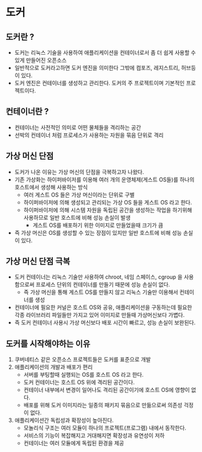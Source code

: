 # 도커
## 도커란 ?
- 도커는 리눅스 기술을 사용하여 애플리케이션을 컨테이너로서 좀 더 쉽게 사용할 수 있게 만들어진 오픈소스
- 일반적으로 도커라고하면 도커 엔진을 의미한다 그밖에 컴포즈, 레지스트리, 허브등이 있다.
- 도커 엔진은 컨테이너를 생성하고 관리한다. 도커의 주 프로젝트이며 기본적인 프로젝트이다.

## 컨테이너란 ?
- 컨테이너는 사전적인 의미로 어떤 물체들을 격리하는 공간
- 선박의 컨테이너 처럼 프로세스가 사용하는 자원을 묶음 단위로 격리

## 가상 머신 단점
- 도커가 나온 이유는 가상 머신의 단점을 극복하고자 나왔다.
- 기존 가상화는 하이퍼바이저를 이용해 여러 개의 운영체제(게스트 OS들)를 하나의 호스트에서 생성해 사용하는 방식
    - 여러 게스트 OS 들은 가상 머신이라는 단위로 구별
    - 하이퍼바이저에 의해 생성되고 관리되는 가상 OS 들을 게스트 OS 라고 한다.
    - 하이퍼바이저에 의해 시스템 자원을 독립된 공간을 생성하는 작업을 하기위해 사용하므로 일반 호스트에 비해 성능 손실이 발생
        - 게스트 OS를 배포하기 위한 이미지로 만들었을때 크기가 큼
- 즉 가상 머신은 OS를 생성할 수 있는 장점이 있지만 일반 호스트에 비해 성능 손실이 있다.

## 가상 머신 단점 극복
- 도커 컨테이너는 리눅스 기술만 사용하여 chroot, 네임 스페이스, cgroup 을 사용함으로써 프로세스 단위의 컨테이너를 만들기 때문에 성능 손실이 없다.
    - 즉 가상 머신을 통해 게스트 OS를 만들지 않고 리눅스 기술만 이용해서 컨테이너를 생성
- 컨테이너에 필요한 커널은 호스트 OS와 공유, 애플리케이션을 구동하는데 필요한 각종 라이브러리 파일들만 가지고 있어 이미지로 만들때 가상머신보다 가볍다.
- 즉 도커 컨테이너 사용시 가상 머신보다 배포 시간이 빠르고, 성능 손실이 보완된다.

## 도커를 시작해야하는 이유
1. 쿠버네티스 같은 오픈소스 프로젝트들은 도커를 표준으로 개발
2. 애플리케이션의 개발과 배포가 편리
    - 서버를 부팅할때 실행되는 OS를 호스트 OS 라고 한다.
    - 도커 컨테이너는 호스트 OS 위에 격리된 공간이다.
    - 컨테이너 내부에서 변경이 일어나도 격리된 공간이기에 호스트 OS에 영향이 없다.
    - 배포를 위해 도커 이미지라는 일종의 패키지 묶음으로 만듦으로써 의존성 걱정이 없다.
3. 애플리케이션간 독립성과 확장성이 높아진다.
    - 모놀리식 구조는 여러 모듈이 하나의 프로젝트(프로그램) 내에서 동작한다.
    - 서비스의 기능이 복잡해지고 거대해지면 확장성과 유연성이 저하
    - 컨테이너는 여러 모듈에게 독립된 환경을 제공

    

 

